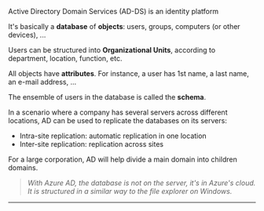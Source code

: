 Active Directory Domain Services (AD-DS) is an identity platform

It's basically a **database** of **objects**: users, groups, computers (or other devices), ...

Users can be structured into **Organizational Units**, according to department, location, function, etc. 

All objects have **attributes**. For instance, a user has 1st name, a last name, an e-mail address, ...

The ensemble of users in the database is called the **schema**. 

In a scenario where a company has several servers across different locations, AD can be used to replicate the databases on its servers:
- Intra-site replication: automatic replication in one location
- Inter-site replication: replication across sites

For a large corporation, AD will help divide a main domain into children domains. 

>*With Azure AD, the database is not on the server, it's in Azure's cloud.* 
>*It is structured in a similar way to the file explorer on Windows.*
___

